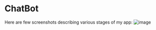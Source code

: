 # ChatBot
Here are few screenshots describing various stages of my app:
![image](https://user-images.githubusercontent.com/43849911/67391963-4f536400-f5bd-11e9-822c-39cb39b1aba2.png)
